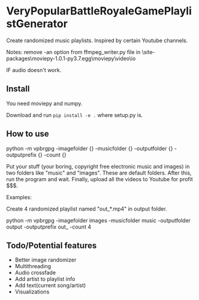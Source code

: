 # VeryPopularBattleRoyaleGamePlaylistGenerator

Create randomized music playlists. Inspired by certain Youtube channels.


Notes: remove -an option from 
ffmpeg_writer.py file in
\site-packages\moviepy-1.0.1-py3.7.egg\moviepy\video\io

IF audio doesn't work.

## Install

You need moviepy and numpy.

Download and run `pip install -e .` where setup.py is.

## How to use
 
python -m vpbrgpg -imagefolder {} -musicfolder {} -outputfolder {} -outputprefix {}
 -count {}
 
Put your stuff (your boring, copyright free electronic music and images) in two folders like "music" and "images".
These are default folders. After this, run the program and wait. Finally, upload all the videos to Youtube
for profit $$$.

Examples:

Create 4 randomized playlist named "out_*.mp4" in output folder.

python -m vpbrgpg -imagefolder images -musicfolder music -outputfolder output -outputprefix out_
 -count 4

## Todo/Potential features
* Better image randomizer
* Multithreading
* Audio crossfade
* Add artist to playlist info
* Add text(current song/artist)
* Visualizations